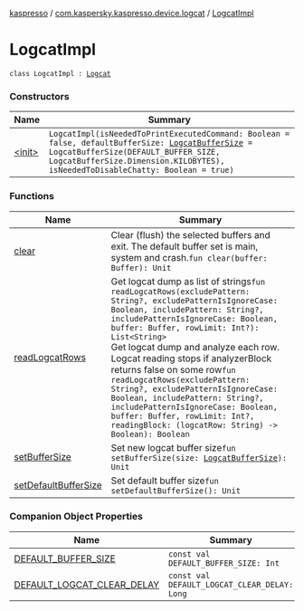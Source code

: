 [kaspresso](../../index.md) / [com.kaspersky.kaspresso.device.logcat](../index.md) / [LogcatImpl](./index.md)

# LogcatImpl

`class LogcatImpl : `[`Logcat`](../-logcat/index.md)

### Constructors

| Name | Summary |
|---|---|
| [&lt;init&gt;](-init-.md) | `LogcatImpl(isNeededToPrintExecutedCommand: Boolean = false, defaultBufferSize: `[`LogcatBufferSize`](../-logcat-buffer-size/index.md)` = LogcatBufferSize(DEFAULT_BUFFER_SIZE, LogcatBufferSize.Dimension.KILOBYTES), isNeededToDisableChatty: Boolean = true)` |

### Functions

| Name | Summary |
|---|---|
| [clear](clear.md) | Clear (flush) the selected buffers and exit. The default buffer set is main, system and crash.`fun clear(buffer: Buffer): Unit` |
| [readLogcatRows](read-logcat-rows.md) | Get logcat dump as list of strings`fun readLogcatRows(excludePattern: String?, excludePatternIsIgnoreCase: Boolean, includePattern: String?, includePatternIsIgnoreCase: Boolean, buffer: Buffer, rowLimit: Int?): List<String>`<br>Get logcat dump and analyze each row. Logcat reading stops if analyzerBlock returns false on some row`fun readLogcatRows(excludePattern: String?, excludePatternIsIgnoreCase: Boolean, includePattern: String?, includePatternIsIgnoreCase: Boolean, buffer: Buffer, rowLimit: Int?, readingBlock: (logcatRow: String) -> Boolean): Boolean` |
| [setBufferSize](set-buffer-size.md) | Set new logcat buffer size`fun setBufferSize(size: `[`LogcatBufferSize`](../-logcat-buffer-size/index.md)`): Unit` |
| [setDefaultBufferSize](set-default-buffer-size.md) | Set default buffer size`fun setDefaultBufferSize(): Unit` |

### Companion Object Properties

| Name | Summary |
|---|---|
| [DEFAULT_BUFFER_SIZE](-d-e-f-a-u-l-t_-b-u-f-f-e-r_-s-i-z-e.md) | `const val DEFAULT_BUFFER_SIZE: Int` |
| [DEFAULT_LOGCAT_CLEAR_DELAY](-d-e-f-a-u-l-t_-l-o-g-c-a-t_-c-l-e-a-r_-d-e-l-a-y.md) | `const val DEFAULT_LOGCAT_CLEAR_DELAY: Long` |
